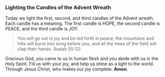 ### Lighting the Candles of the Advent Wreath

Today we light the first, second, and third candles of the Advent wreath. Each candle has a meaning. The first candle is HOPE, the second candle is PEACE, and the third candle is JOY.

> You will go out in joy and be led forth in peace; the mountains and hills will burst into song before you, and all the trees of the field will clap their hands. (Isaiah 55:12)

Gracious God, you came to us in human flesh and you abide with us in the Holy Spirit. Fill us with your joy, and help us shine as a light to the world. Through Jesus Christ, who makes our joy complete. **Amen.**

